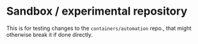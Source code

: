 # Sandbox / experimental repository

This is for testing changes to the `containers/automation` repo., that might otherwise break it
if done directly.
